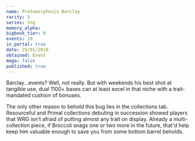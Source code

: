 ```yaml
---
name: Protomorphosis Barclay
rarity: 5
series: tng
memory_alpha:
bigbook_tier: 9
events: 19
in_portal: true
date: 25/01/2018
obtained: Event
mega: false
published: true
---
```


Barclay...events? Well, not really. But with weekends his best shot at tangible use, dual 1100+ bases can at least excel in that niche with a trait-mandated cushion of bonuses.

The only other reason to behold this bug lies in the collections tab. Resourceful and Primal collections debuting in succession showed players that WRG isn't afraid of putting almost any trait on display. Already a multi-collection piece, if Broccoli snags one or two more in the future, that'd help keep him valuable enough to save you from some bottom barrel beholds.
